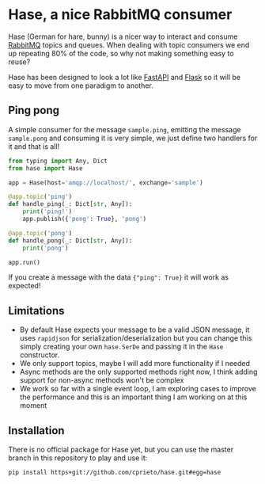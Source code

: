 # Hase, a nice RabbitMQ consumer

Hase (German for hare, bunny) is a nicer way to interact and consume [RabbitMQ](https://www.rabbitmq.com/) topics and queues. When dealing with topic consumers we end up repeating 80% of the code, so why not making something easy to reuse?

Hase has been designed to look a lot like [FastAPI](https://fastapi.tiangolo.com/) and [Flask](https://flask.palletsprojects.com/en/1.1.x/) so it will be easy to move from one paradigm to another.

## Ping pong

A simple consumer for the message `sample.ping`, emitting the message `sample.pong` and consuming it is very simple, we just define two handlers for it and that is all!

```python
from typing import Any, Dict
from hase import Hase

app = Hase(host='amqp://localhost/', exchange='sample')

@app.topic('ping')
def handle_ping(_: Dict[str, Any]):
    print('ping!')
    app.publish({'pong': True}, 'pong')

@app.topic('pong')
def handle_pong(_: Dict[str, Any]):
    print('pong')

app.run()
```

If you create a message with the data `{"ping": True}` it will work as expected!

## Limitations

 - By default Hase expects your message to be a valid JSON message, it uses `rapidjson` for serialization/deserialization but you can change this simply creating your own `hase.SerDe` and passing it in the `Hase` constructor.
 - We only support topics, maybe I will add more functionality if I needed
 - Async methods are the only supported methods right now, I think adding support for non-async methods won't be complex
 - We work so far with a single event loop, I am exploring cases to improve the performance and this is an important thing I am working on at this moment

## Installation

There is no official package for Hase yet, but you can use the master branch in this repository to play and use it:

```bash
pip install https+git://github.com/cprieto/hase.git#egg=hase
```
